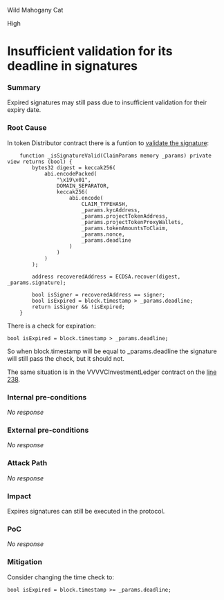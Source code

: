 Wild Mahogany Cat

High

# Insufficient validation for its deadline in signatures

### Summary

Expired signatures may still pass due to insufficient validation for their expiry date.

### Root Cause

In token Distributor contract there is a funtion to [validate the signature](https://github.com/sherlock-audit/2024-11-vvv-exchange-update/blob/main/vvv-platform-smart-contracts/contracts/vc/VVVVCTokenDistributor.sol#L179):

```solidity
    function _isSignatureValid(ClaimParams memory _params) private view returns (bool) {
        bytes32 digest = keccak256(
            abi.encodePacked(
                "\x19\x01",
                DOMAIN_SEPARATOR,
                keccak256(
                    abi.encode(
                        CLAIM_TYPEHASH,
                        _params.kycAddress,
                        _params.projectTokenAddress,
                        _params.projectTokenProxyWallets,
                        _params.tokenAmountsToClaim,
                        _params.nonce,
                        _params.deadline
                    )
                )
            )
        );

        address recoveredAddress = ECDSA.recover(digest, _params.signature);

        bool isSigner = recoveredAddress == signer;
        bool isExpired = block.timestamp > _params.deadline;
        return isSigner && !isExpired;
    }
```

There is a check for expiration:

`bool isExpired = block.timestamp > _params.deadline;`

So when block.timestamp will be equal to _params.deadline the signature will still pass the check, but it should not. 

The same situation is in the VVVVCInvestmentLedger contract on the [line 238](https://github.com/sherlock-audit/2024-11-vvv-exchange-update/blob/main/vvv-platform-smart-contracts/contracts/vc/VVVVCInvestmentLedger.sol#L238). 

### Internal pre-conditions

_No response_

### External pre-conditions

_No response_

### Attack Path

_No response_

### Impact

Expires signatures can still be executed in the protocol.

### PoC

_No response_

### Mitigation

Consider changing the time check to:

```solidity
bool isExpired = block.timestamp >= _params.deadline;
```